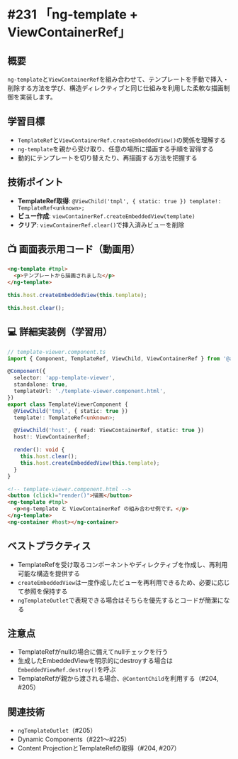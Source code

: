 # #231 「ng-template + ViewContainerRef」

## 概要
`ng-template`と`ViewContainerRef`を組み合わせて、テンプレートを手動で挿入・削除する方法を学び、構造ディレクティブと同じ仕組みを利用した柔軟な描画制御を実装します。

## 学習目標
- `TemplateRef`と`ViewContainerRef.createEmbeddedView()`の関係を理解する
- `ng-template`を親から受け取り、任意の場所に描画する手順を習得する
- 動的にテンプレートを切り替えたり、再描画する方法を把握する

## 技術ポイント
- **TemplateRef取得**: `@ViewChild('tmpl', { static: true }) template!: TemplateRef<unknown>;`
- **ビュー作成**: `viewContainerRef.createEmbeddedView(template)`
- **クリア**: `viewContainerRef.clear()`で挿入済みビューを削除

## 📺 画面表示用コード（動画用）

```html
<ng-template #tmpl>
  <p>テンプレートから描画されました</p>
</ng-template>
```

```typescript
this.host.createEmbeddedView(this.template);
```

```typescript
this.host.clear();
```

## 💻 詳細実装例（学習用）
```typescript
// template-viewer.component.ts
import { Component, TemplateRef, ViewChild, ViewContainerRef } from '@angular/core';

@Component({
  selector: 'app-template-viewer',
  standalone: true,
  templateUrl: './template-viewer.component.html',
})
export class TemplateViewerComponent {
  @ViewChild('tmpl', { static: true })
  template!: TemplateRef<unknown>;

  @ViewChild('host', { read: ViewContainerRef, static: true })
  host!: ViewContainerRef;

  render(): void {
    this.host.clear();
    this.host.createEmbeddedView(this.template);
  }
}
```

```html
<!-- template-viewer.component.html -->
<button (click)="render()">描画</button>
<ng-template #tmpl>
  <p>ng-template と ViewContainerRef の組み合わせ例です。</p>
</ng-template>
<ng-container #host></ng-container>
```

## ベストプラクティス
- TemplateRefを受け取るコンポーネントやディレクティブを作成し、再利用可能な構造を提供する
- `createEmbeddedView`は一度作成したビューを再利用できるため、必要に応じて参照を保持する
- `ngTemplateOutlet`で表現できる場合はそちらを優先するとコードが簡潔になる

## 注意点
- TemplateRefがnullの場合に備えてnullチェックを行う
- 生成したEmbeddedViewを明示的にdestroyする場合は`EmbeddedViewRef.destroy()`を呼ぶ
- TemplateRefが親から渡される場合、`@ContentChild`を利用する（#204, #205）

## 関連技術
- `ngTemplateOutlet`（#205）
- Dynamic Components（#221〜#225）
- Content ProjectionとTemplateRefの取得（#204, #207）
